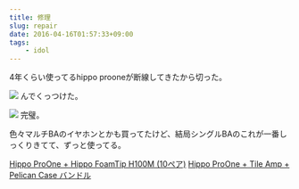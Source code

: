 ```yaml
---
title: 修理
slug: repair
date: 2016-04-16T01:57:33+09:00
tags:
    - idol
---
```

4年くらい使ってるhippo prooneが断線してきたから切った。

![](/img/160416_01.jpg)
んでくっつけた。

![](/img/160416_02.jpg)
完璧。

色々マルチBAのイヤホンとかも買ってたけど、結局シングルBAのこれが一番しっくりきてて、ずっと使ってる。

[Hippo ProOne + Hippo FoamTip H100M (10ペア)](http://jaben.net/jp/shopping/Hippo-ProOne-FoamtipH100-10.html)
[Hippo ProOne + Tile Amp + Pelican Case バンドル](http://jaben.net/jp/shopping/ProOne-Tile-Amp-Pelican-Case.html)

